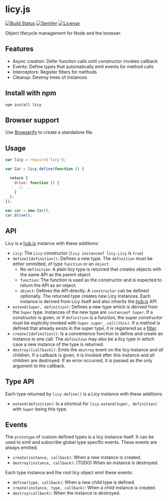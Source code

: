 # licy.js

[![Build Status]](https://travis-ci.org/mantoni/licy.js)
[![SemVer]](http://semver.org)
[![License]](https://github.com/mantoni/licy.js/blob/master/LICENSE)

Object lifecycle management for Node and the browser.

## Features

- Async creation: Defer function calls until constructor invokes callback
- Events: Define types that automatically emit events for method calls
- Interceptors: Register filters for methods
- Cleanup: Destroy trees of instances

## Install with npm

    npm install licy

## Browser support

Use [Browserify][] to create a standalone file.

## Usage

```js
var licy = require('licy');

var Car = licy.define(function () {

  return {
    drive: function () {
      // ...
    }
  };
});

var car = new Car();
car.drive();
```

## API

Licy is a [hub.js][] instance with these additions:

- `Licy`: The `Licy` constructor (`licy instanceof licy.Licy` is `true`)
- `define([definition])`: Defines a new type. The `definition` must be either
  ommitted, of type `function` or an `object`:
    - No `definition`: A plain licy type is returned that creates objects with
      the same API as the parent object.
    - `function`: The function is used as the constructor and is expected to
      return the API as an object.
    - `object`: Defines the API directly. A `constructor` can be defined
      optionally.
  The returned type creates new Licy instances. Each instance is derived from
  Licy itself and also inherits the [hub.js][] API.
- `extend(Super, definition)`: Defines a new type which is derived from the
  `Super` type. Instances of the new type are `instanceof Super`. If a
  constructor is given, or if `definition` is a function, the super constructor
  must be explicitly invoked with `Super.super_.call(this)`. If a method is
  defined that already exists in the super type, it is registered as a
  [filter][].
- `create([definition])`: Is a convenience function to define and create an
  instance in one call. The `definition` may also be a licy type in which case
  a new instance of the type is returned.
- `destroy([callback])`: Emits the `destroy` event on the licy instance and all
  children. If a callback is given, it is invoked after this instance and all
  children are destroyed. If an error occurred, it is passed as the only
  argument to the callback.

## Type API

Each type returned by `licy.define()` is a Licy instance with these additions:

- `extend(definition)`: Is a shortcut for `licy.extend(Super, definition)`
  with `Super` being this type.

## Events

The `prototype` of custom defined types is a licy instance itself. It can be
used to emit and subscribe global type specific events. These events are always
emitted:

- `create(instance, callback)`: When a new instance is created.
- `destroy(instance, callback)`: (TODO) When an instance is destroyed.

Each type instance and the root licy object emit these events:

- `define(type, callback)`: When a new child type is defined.
- `create(instance, type, callback)`: When a child instance is created.
- `destroy(callback)`: When the instance is destroyed.

[Build Status]: http://img.shields.io/travis/mantoni/licy.js.svg
[SemVer]: http://img.shields.io/:semver-%E2%9C%93-brightgreen.svg
[License]: http://img.shields.io/npm/l/licy.svg
[Browserify]: http://browserify.org
[hub.js]: http://github.com/mantoni/hub.js
[filter]: https://github.com/mantoni/glob-filter.js
